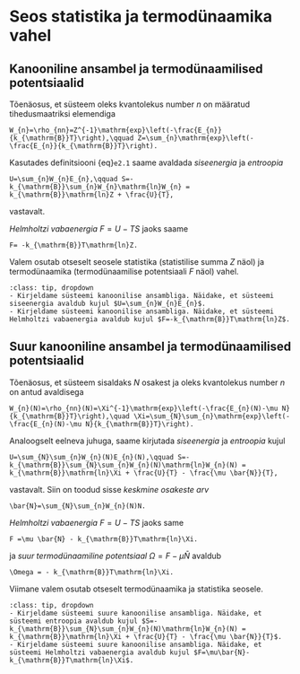 # Seos statistika ja termodünaamika vahel

## Kanooniline ansambel ja termodünaamilised potentsiaalid

Tõenäosus, et süsteem oleks kvantolekus number $n$ on määratud tihedusmaatriksi elemendiga
```{math}
W_{n}=\rho_{nn}=Z^{-1}\mathrm{exp}\left(-\frac{E_{n}}{k_{\mathrm{B}}T}\right),\qquad Z=\sum_{n}\mathrm{exp}\left(-\frac{E_{n}}{k_{\mathrm{B}}T}\right).
```
Kasutades definitsiooni {eq}`e2.1` saame avaldada *siseenergia* ja *entroopia* 
```{math}
U=\sum_{n}W_{n}E_{n},\qquad S=-k_{\mathrm{B}}\sum_{n}W_{n}\mathrm{ln}W_{n} = k_{\mathrm{B}}\mathrm{ln}Z + \frac{U}{T},
```
vastavalt. 

*Helmholtzi vabaenergia* $F=U-TS$ jaoks saame
```{math}
F= -k_{\mathrm{B}}T\mathrm{ln}Z.
```
Valem osutab otseselt seosele statistika (statistilise summa $Z$ näol) ja termodünaamika (termodünaamilise potentsiaali $F$ näol) vahel.
```{admonition} Ülesanne
:class: tip, dropdown
- Kirjeldame süsteemi kanoonilise ansambliga. Näidake, et süsteemi siseenergia avaldub kujul $U=\sum_{n}W_{n}E_{n}$.
- Kirjeldame süsteemi kanoonilise ansambliga. Näidake, et süsteemi Helmholtzi vabaenergia avaldub kujul $F=-k_{\mathrm{B}}T\mathrm{ln}Z$.
```

## Suur kanooniline ansambel ja termodünaamilised potentsiaalid

Tõenäosus, et süsteem sisaldaks $N$ osakest ja oleks kvantolekus number $n$ on antud avaldisega
```{math}
W_{n}(N)=\rho_{nn}(N)=\Xi^{-1}\mathrm{exp}\left(-\frac{E_{n}(N)-\mu N}{k_{\mathrm{B}}T}\right),\quad \Xi=\sum_{N}\sum_{n}\mathrm{exp}\left(-\frac{E_{n}(N)-\mu N}{k_{\mathrm{B}}T}\right).
```
Analoogselt eelneva juhuga, saame kirjutada *siseenergia*  ja *entroopia* kujul 
```{math}
U=\sum_{N}\sum_{n}W_{n}(N)E_{n}(N),\qquad S=-k_{\mathrm{B}}\sum_{N}\sum_{n}W_{n}(N)\mathrm{ln}W_{n}(N) = k_{\mathrm{B}}\mathrm{ln}\Xi + \frac{U}{T} - \frac{\mu \bar{N}}{T},
```
vastavalt. Siin on toodud sisse *keskmine osakeste arv*
```{math}
\bar{N}=\sum_{N}\sum_{n}W_{n}(N)N.
```
*Helmholtzi vabaenergia* $F=U-TS$ jaoks same
```{math}
F =\mu \bar{N} - k_{\mathrm{B}}T\mathrm{ln}\Xi.
```
ja *suur termodünaamiline potentsiaal* $\Omega=F-\mu \bar{N}$ avaldub
```{math}
\Omega = - k_{\mathrm{B}}T\mathrm{ln}\Xi.
```
Viimane valem osutab otseselt termodünaamika ja statistika seosele. 
```{admonition} Ülesanne
:class: tip, dropdown
- Kirjeldame süsteemi suure kanoonilise ansambliga. Näidake, et süsteemi entroopia avaldub kujul $S=-k_{\mathrm{B}}\sum_{N}\sum_{n}W_{n}(N)\mathrm{ln}W_{n}(N) = k_{\mathrm{B}}\mathrm{ln}\Xi + \frac{U}{T} - \frac{\mu \bar{N}}{T}$.
- Kirjeldame süsteemi suure kanoonilise ansambliga. Näidake, et süsteemi Helmholtzi vabaenergia avaldub kujul $F=\mu\bar{N}-k_{\mathrm{B}}T\mathrm{ln}\Xi$.
```
